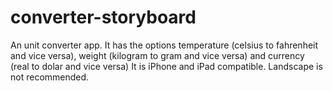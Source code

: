 # converter-storyboard
An unit converter app. It has the options temperature (celsius to fahrenheit and vice versa), weight (kilogram to gram and vice versa) and currency (real to dolar and vice versa)
It is iPhone and iPad compatible. Landscape is not recommended.
